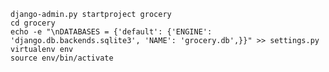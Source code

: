 

    django-admin.py startproject grocery
    cd grocery
    echo -e "\nDATABASES = {'default': {'ENGINE': 'django.db.backends.sqlite3', 'NAME': 'grocery.db',}}" >> settings.py 
    virtualenv env
    source env/bin/activate
